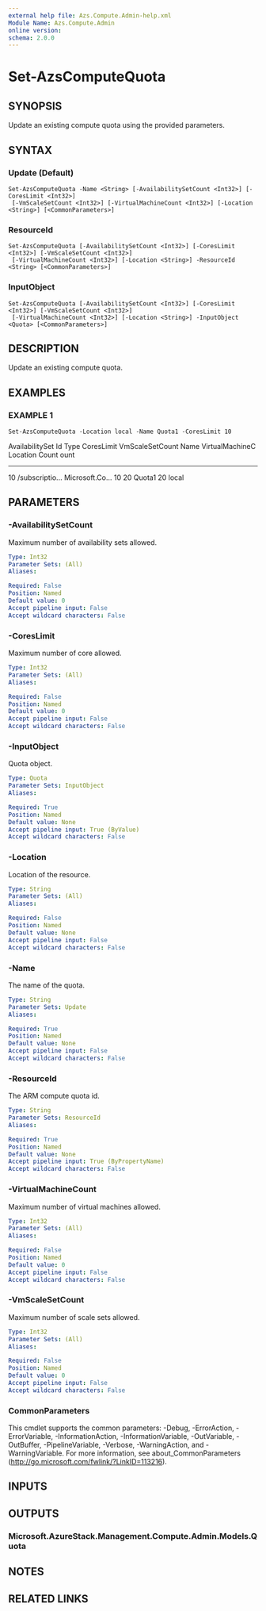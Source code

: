 ```yaml
---
external help file: Azs.Compute.Admin-help.xml
Module Name: Azs.Compute.Admin
online version:
schema: 2.0.0
---
```


# Set-AzsComputeQuota

## SYNOPSIS
Update an existing compute quota using the provided parameters.

## SYNTAX

### Update (Default)
```
Set-AzsComputeQuota -Name <String> [-AvailabilitySetCount <Int32>] [-CoresLimit <Int32>]
 [-VmScaleSetCount <Int32>] [-VirtualMachineCount <Int32>] [-Location <String>] [<CommonParameters>]
```

### ResourceId
```
Set-AzsComputeQuota [-AvailabilitySetCount <Int32>] [-CoresLimit <Int32>] [-VmScaleSetCount <Int32>]
 [-VirtualMachineCount <Int32>] [-Location <String>] -ResourceId <String> [<CommonParameters>]
```

### InputObject
```
Set-AzsComputeQuota [-AvailabilitySetCount <Int32>] [-CoresLimit <Int32>] [-VmScaleSetCount <Int32>]
 [-VirtualMachineCount <Int32>] [-Location <String>] -InputObject <Quota> [<CommonParameters>]
```

## DESCRIPTION
Update an existing compute quota.

## EXAMPLES

### EXAMPLE 1
```
Set-AzsComputeQuota -Location local -Name Quota1 -CoresLimit 10
```

AvailabilitySet Id              Type            CoresLimit      VmScaleSetCount Name            VirtualMachineC Location
Count                                                                                           ount
--------------- --              ----            ----------      --------------- ----            --------------- --------
10              /subscriptio...
Microsoft.Co...
10              20              Quota1          20              local

## PARAMETERS

### -AvailabilitySetCount
Maximum number of availability sets allowed.

```yaml
Type: Int32
Parameter Sets: (All)
Aliases:

Required: False
Position: Named
Default value: 0
Accept pipeline input: False
Accept wildcard characters: False
```

### -CoresLimit
Maximum number of core allowed.

```yaml
Type: Int32
Parameter Sets: (All)
Aliases:

Required: False
Position: Named
Default value: 0
Accept pipeline input: False
Accept wildcard characters: False
```

### -InputObject
Quota object.

```yaml
Type: Quota
Parameter Sets: InputObject
Aliases:

Required: True
Position: Named
Default value: None
Accept pipeline input: True (ByValue)
Accept wildcard characters: False
```

### -Location
Location of the resource.

```yaml
Type: String
Parameter Sets: (All)
Aliases:

Required: False
Position: Named
Default value: None
Accept pipeline input: False
Accept wildcard characters: False
```

### -Name
The name of the quota.

```yaml
Type: String
Parameter Sets: Update
Aliases:

Required: True
Position: Named
Default value: None
Accept pipeline input: False
Accept wildcard characters: False
```

### -ResourceId
The ARM compute quota id.

```yaml
Type: String
Parameter Sets: ResourceId
Aliases:

Required: True
Position: Named
Default value: None
Accept pipeline input: True (ByPropertyName)
Accept wildcard characters: False
```

### -VirtualMachineCount
Maximum number of virtual machines allowed.

```yaml
Type: Int32
Parameter Sets: (All)
Aliases:

Required: False
Position: Named
Default value: 0
Accept pipeline input: False
Accept wildcard characters: False
```

### -VmScaleSetCount
Maximum number of scale sets allowed.

```yaml
Type: Int32
Parameter Sets: (All)
Aliases:

Required: False
Position: Named
Default value: 0
Accept pipeline input: False
Accept wildcard characters: False
```

### CommonParameters
This cmdlet supports the common parameters: -Debug, -ErrorAction, -ErrorVariable, -InformationAction, -InformationVariable, -OutVariable, -OutBuffer, -PipelineVariable, -Verbose, -WarningAction, and -WarningVariable. For more information, see about_CommonParameters (http://go.microsoft.com/fwlink/?LinkID=113216).

## INPUTS

## OUTPUTS

### Microsoft.AzureStack.Management.Compute.Admin.Models.Quota

## NOTES

## RELATED LINKS
